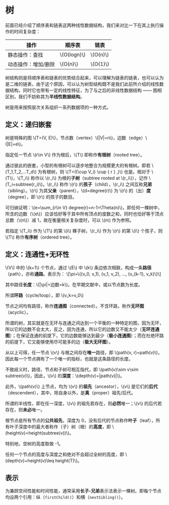 # 树

前面已经介绍了顺序表和链表这两种线性数据结构，我们来对比一下在其上执行操作的时间复杂度：

操作 | 顺序表 | 链表
--- | --- | ---
静态操作：查找 | \\(O(logn)\\) | \\(O(n)\\)
动态操作：增加/删除 | \\(O(n)\\) | \\(O(1)\\)

树结构则是将顺序表和链表的优势结合起来，可以理解为链表的链表，也可以认为是二维的链表，由于这个原因，可以认为树型结构既不是我们此前所介绍的线性数据结构，同时它也带有一定的线性特征，为了与之后的非线性数据结构 —— 图相区别，我们不妨称其为**半线性数据结构**。

树是用来按照层次关系组织一系列数据项的一种方式。

## 定义：递归嵌套

树是特殊的图 \\(T=(V, E)\\)，节点数（vertex）\\(|V|=n\\)，边数（edge）\\(|E|=e\\)。

指定任一节点 \\(r\in V\\) 作为根后，\\(T\\) 即称作**有根树**（rooted tree）。

通过彼此的嵌套，小型的有根树可以逐步地整合为规模更大的有根树。即若 \\(T_1,T_2,...T_d\\) 为有根树，则 \\(T=((\cup V_i) \cup \{ r \} ,)\\) 也是。相对于 \\(T\\)，\\(T_i\\) 称作以 \\(r_i\\) 为根的**子树**（subtree rooted at \\(r_i\\)），记作 \\(T_i=subtree(r_i)\\)。\\(r_i\\) 称作 \\(r\\) 的**孩子**（child），\\(r_i\\) 之间互称**兄弟**（sibling）。\\(r\\) 为其**父亲**（parent），\\(d=degree(r)\\) 为 \\(r\\) 的（出）**度**（degree），即 \\(r\\) 的孩子的数目。

可归纳证明：\\(e=\sum_{r\in V} degree(r)=n-1=\Theta(n)\\)，即任何一棵树中，所含的边数（\\(e\\)）应该恰好等于其中所有顶点的度数之和，同时也恰好等于顶点总数（\\(n\\)）减 1，故在衡量相关复杂度时，可以 \\(n\\) 作为参照。

若指定 \\(T_i\\) 作为 \\(T\\) 的第 \\(i\\) 棵子树，\\(r_i\\) 作为 \\(r\\) 的第 \\(i\\) 个孩子，则 \\(T\\) 称作**有序树**（ordered tree）。

## 定义：连通性+无环性

\\(V\\) 中的 \\(k+1\\) 个节点，通过 \\(E\\) 中 \\(k\\) 条边依次相联，构成一条**路径**（path），亦称**通路**。表示为：
\\[\pi=\\{(v_0, v_1), (v_1, v_2), ..., (v_{k-1}, v_k)\\}\\]

其中路径**长度**：\\(|\pi|=边数=k\\)。在早期文献中，或以节点数为长度。

所谓**环路**（cycle/loop），即 \\(v_k=v_0\\)

节点之间均有路径，称作**连通图**（connected）。不含环路，称作**无环图**（acyclic）。

所谓的树，其实就是在无环与连通之间达到一个平衡的一种特定的图，因为无环，所以它的边数不会太大，反之，因为连通，所以它的边数又不能太少（**无环连通图**）；在保证连通的前提下，它的边数能够达到最少（**极小连通图**）；而在杜绝环路的前提下，它又能够使用尽可能多的边（**极大无环图**）。

从以上可得，任一节点 \\(v\\) 与根之间存在**唯一**路径，即 \\(path(v, r)=path(v)\\)，因此每一个节点拥有了一个唯一的指标，也就是这条路径的长度。

不致歧义时，路径、节点和子树可相互指代，即 \\(path(v)\sim v\sim subtree(v)\\)，因此，\\(v\\) 的**深度**：\\(depth(v)=|path(v)|\\)。

此外，\\(path(v)\\) 上节点，均为 \\(v\\) 的**祖先**（ancestor），\\(v\\) 是它们的**后代**（descendent），其中，除自身以外，是**真**（proper）祖先/后代。

所谓的半线性，即在任一深度，\\(v\\) 的祖先若存在，则**必然**唯一；\\(v\\) 的后代若存在，则**未必**唯一。

根节点是所有节点的**公共祖先**，深度为 0，没有后代的节点称作**叶子**（leaf），所有叶子深度中的最大者称作（子）树（根）的**高度**，即 \\(height(v)=height(subtree(v))\\)。

特别地，空树的高度取做 -1。

任何一个节点的高度与深度之和绝对不会超过全树的高度，即 \\(depth(v)+height(v)\leq height(T)\\)。

## 表示

为兼顾空间性能和时间性能，通常采用**长子-兄弟**表示法表示一棵树。即每个节点均设两个引用：纵（`firstChild()`）和横（`nextSibling()`）。

